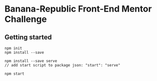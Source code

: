 # Banana-Republic Front-End Mentor Challenge

## Getting started 

```
npm init
npm install --save
```

```
npm install --save serve
// add start script to package json: "start": "serve"
```

```
npm start
```
